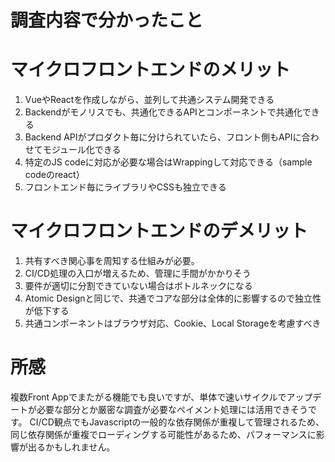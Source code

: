 # 調査内容で分かったこと

# マイクロフロントエンドのメリット

1. VueやReactを作成しながら、並列して共通システム開発できる
2. Backendがモノリスでも、共通化できるAPIとコンポーネントで共通化できる
3. Backend APIがプロダクト毎に分けられていたら、フロント側もAPIに合わせてモジュール化できる
4. 特定のJS codeに対応が必要な場合はWrappingして対応できる（sample codeのreact）
5. フロントエンド毎にライブラリやCSSも独立できる


# マイクロフロントエンドのデメリット

1. 共有すべき関心事を周知する仕組みが必要。
2. CI/CD処理の入口が増えるため、管理に手間がかかりそう
3. 要件が適切に分割できていない場合はボトルネックになる
4. Atomic Designと同じで、共通でコアな部分は全体的に影響するので独立性が低下する
5. 共通コンポーネントはブラウザ対応、Cookie、Local Storageを考慮すべき

# 所感
複数Front Appでまたがる機能でも良いですが、単体で速いサイクルでアップデートが必要な部分とか厳密な調査が必要なペイメント処理には活用できそうです。
CI/CD観点でもJavascriptの一般的な依存関係が重複して管理されるため、同じ依存関係が重複でローディングする可能性があるため、パフォーマンスに影響が出るかもしれません。
